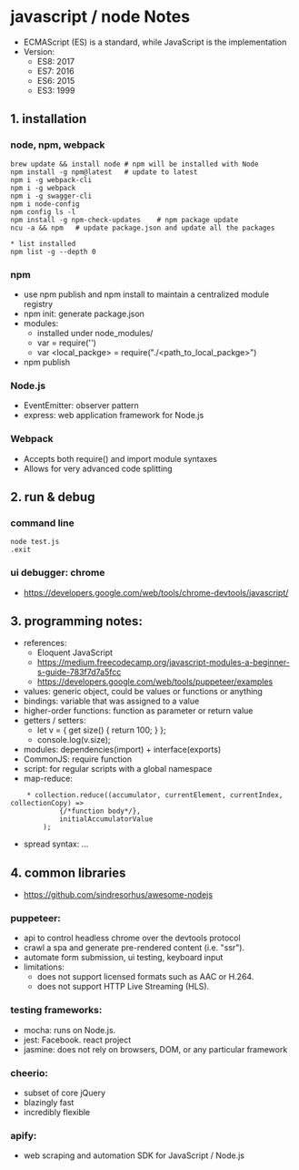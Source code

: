 # javascript / node Notes
* ECMAScript (ES) is a standard, while JavaScript is the implementation
* Version:
    * ES8: 2017
    * ES7: 2016
    * ES6: 2015
    * ES3: 1999

## 1. installation
### node, npm, webpack
```
brew update && install node # npm will be installed with Node
npm install -g npm@latest   # update to latest
npm i -g webpack-cli
npm i -g webpack
npm i -g swagger-cli
npm i node-config
npm config ls -l
npm install -g npm-check-updates    # npm package update
ncu -a && npm   # update package.json and update all the packages

* list installed
npm list -g --depth 0
```

### npm
* use npm publish and npm install to maintain a centralized module registry
* npm init: generate package.json
* modules:
    * installed under node_modules/<package>
    * var <pkg> = require('<package>')
    * var <local_packge> = require("./<path_to_local_packge>")
* npm publish

### Node.js
* EventEmitter: observer pattern
* express: web application framework for Node.js

### Webpack
* Accepts both require() and import module syntaxes
* Allows for very advanced code splitting

## 2. run & debug
### command line
```
node test.js
.exit
```

### ui debugger: chrome
* https://developers.google.com/web/tools/chrome-devtools/javascript/

## 3. programming notes:
* references:
    * Eloquent JavaScript
    * https://medium.freecodecamp.org/javascript-modules-a-beginner-s-guide-783f7d7a5fcc
    * https://developers.google.com/web/tools/puppeteer/examples
* values: generic object, could be values or functions or anything
* bindings: variable that was assigned to a value
* higher-order functions: function as parameter or return value
* getters / setters:
    * let v = { get size() { return 100; } };
    * console.log(v.size);
* modules: dependencies(import) + interface(exports)
* CommonJS: require function
* script: for regular scripts with a global namespace
* map-reduce:
```
    * collection.reduce((accumulator, currentElement, currentIndex, collectionCopy) =>
            {/*function body*/},
            initialAccumulatorValue
        );
```
* spread syntax: ...

## 4. common libraries
* https://github.com/sindresorhus/awesome-nodejs

### puppeteer:
* api to control headless chrome over the devtools protocol
* crawl a spa and generate pre-rendered content (i.e. "ssr").
* automate form submission, ui testing, keyboard input
* limitations:
    * does not support licensed formats such as AAC or H.264.
    * does not support HTTP Live Streaming (HLS).

### testing frameworks:
* mocha: runs on Node.js.
* jest: Facebook. react project
* jasmine: does not rely on browsers, DOM, or any particular framework

### cheerio:
* subset of core jQuery
* blazingly fast
* incredibly flexible

### apify:
* web scraping and automation SDK for JavaScript / Node.js
